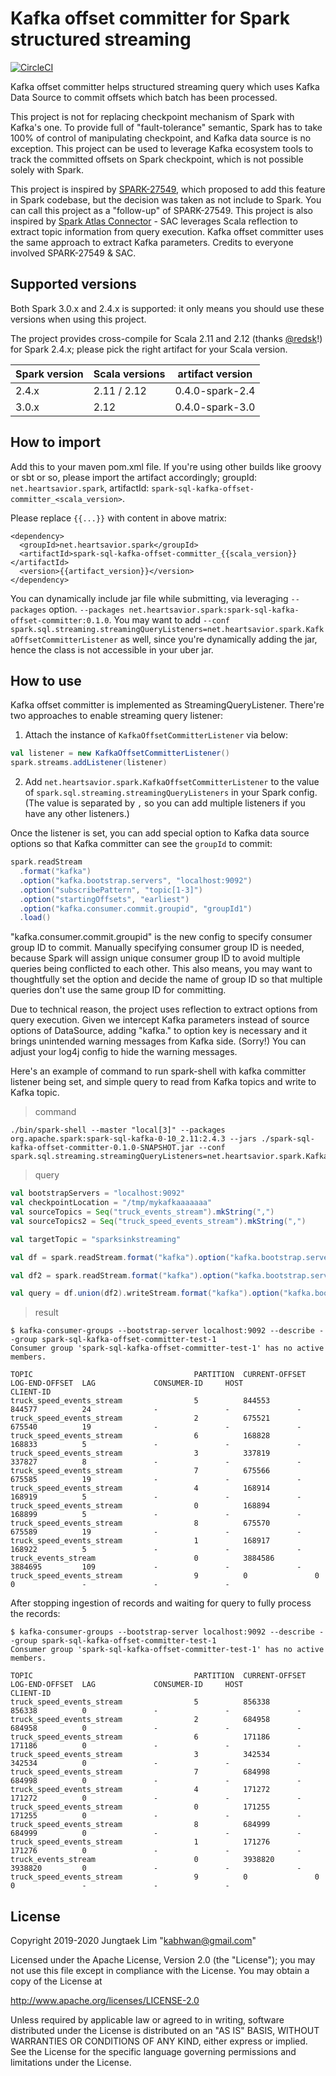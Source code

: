 # Kafka offset committer for Spark structured streaming

[![CircleCI](https://circleci.com/gh/HeartSaVioR/spark-sql-kafka-offset-committer/tree/master.svg?style=svg)](https://circleci.com/gh/HeartSaVioR/spark-sql-kafka-offset-committer/tree/master)

Kafka offset committer helps structured streaming query which uses Kafka Data Source to commit offsets which batch has been processed.

This project is not for replacing checkpoint mechanism of Spark with Kafka's one. To provide full of "fault-tolerance" semantic, Spark has to take 100% of control of manipulating checkpoint, and Kafka data source is no exception. This project can be used to leverage Kafka ecosystem tools to track the committed offsets on Spark checkpoint, which is not possible solely with Spark.

This project is inspired by [SPARK-27549](https://issues.apache.org/jira/browse/SPARK-27549), which proposed to add this feature in Spark codebase, but the decision was taken as not include to Spark. You can call this project as a "follow-up" of SPARK-27549. This project is also inspired by [Spark Atlas Connector](https://github.com/hortonworks-spark/spark-atlas-connector) - SAC leverages Scala reflection to extract topic information from query execution. Kafka offset committer uses the same approach to extract Kafka parameters. Credits to everyone involved SPARK-27549 & SAC.

## Supported versions

Both Spark 3.0.x and 2.4.x is supported: it only means you should use these versions when using this project.

The project provides cross-compile for Scala 2.11 and 2.12 (thanks [@redsk](https://github.com/redsk)!) for Spark 2.4.x; please pick the right artifact for your Scala version.

Spark version | Scala versions | artifact version
------------- | -------------- | ----------------
2.4.x         | 2.11 / 2.12    | 0.4.0-spark-2.4
3.0.x         | 2.12           | 0.4.0-spark-3.0

## How to import

Add this to your maven pom.xml file. If you're using other builds like groovy or sbt or so, please import the artifact accordingly; groupId: `net.heartsavior.spark`, artifactId: `spark-sql-kafka-offset-committer_<scala_version>`.

Please replace `{{...}}` with content in above matrix:

```
<dependency>
  <groupId>net.heartsavior.spark</groupId>
  <artifactId>spark-sql-kafka-offset-committer_{{scala_version}}</artifactId>
  <version>{{artifact_version}}</version>
</dependency>
```

You can dynamically include jar file while submitting, via leveraging `--packages` option. `--packages net.heartsavior.spark:spark-sql-kafka-offset-committer:0.1.0`. You may want to add `--conf spark.sql.streaming.streamingQueryListeners=net.heartsavior.spark.KafkaOffsetCommitterListener` as well, since you're dynamically adding the jar, hence the class is not accessible in your uber jar.

## How to use

Kafka offset committer is implemented as StreamingQueryListener. There're two approaches to enable streaming query listener:

1. Attach the instance of `KafkaOffsetCommitterListener` via below:

```scala
val listener = new KafkaOffsetCommitterListener()
spark.streams.addListener(listener)
```

2. Add `net.heartsavior.spark.KafkaOffsetCommitterListener` to the value of `spark.sql.streaming.streamingQueryListeners` in your Spark config.
(The value is separated by `,` so you can add multiple listeners if you have any other listeners.) 

Once the listener is set, you can add special option to Kafka data source options so that Kafka committer can see the `groupId` to commit:

```scala
spark.readStream
  .format("kafka")
  .option("kafka.bootstrap.servers", "localhost:9092")
  .option("subscribePattern", "topic[1-3]")
  .option("startingOffsets", "earliest")
  .option("kafka.consumer.commit.groupid", "groupId1")
  .load()
``` 

"kafka.consumer.commit.groupid" is the new config to specify consumer group ID to commit. Manually specifying consumer group ID is needed, because Spark will
assign unique consumer group ID to avoid multiple queries being conflicted to each other. This also means, you may want to thoughtfully set the option and
 decide the name of group ID so that multiple queries don't use the same group ID for committing.

Due to technical reason, the project uses reflection to extract options from query execution. Given we intercept Kafka parameters instead of source options
 of DataSource, adding "kafka." to option key is necessary and it brings unintended warning messages from Kafka side. (Sorry!) You can adjust your log4j config
to hide the warning messages.

Here's an example of command to run spark-shell with kafka committer listener being set, and simple query to read from Kafka topics and write to Kafka topic.

> command

```
./bin/spark-shell --master "local[3]" --packages org.apache.spark:spark-sql-kafka-0-10_2.11:2.4.3 --jars ./spark-sql-kafka-offset-committer-0.1.0-SNAPSHOT.jar --conf spark.sql.streaming.streamingQueryListeners=net.heartsavior.spark.KafkaOffsetCommitterListener
```

> query

```scala
val bootstrapServers = "localhost:9092"
val checkpointLocation = "/tmp/mykafkaaaaaaa"
val sourceTopics = Seq("truck_events_stream").mkString(",")
val sourceTopics2 = Seq("truck_speed_events_stream").mkString(",")

val targetTopic = "sparksinkstreaming"

val df = spark.readStream.format("kafka").option("kafka.bootstrap.servers", bootstrapServers).option("subscribe", sourceTopics).option("startingOffsets", "earliest").option("kafka.consumer.commit.groupid", "spark-sql-kafka-offset-committer-test-1").load()

val df2 = spark.readStream.format("kafka").option("kafka.bootstrap.servers", bootstrapServers).option("subscribe", sourceTopics2).option("startingOffsets", "earliest").option("kafka.consumer.commit.groupid", "spark-sql-kafka-offset-committer-test-1").load()

val query = df.union(df2).writeStream.format("kafka").option("kafka.bootstrap.servers", bootstrapServers).option("checkpointLocation", checkpointLocation).option("topic", targetTopic).option("kafka.atlas.cluster.name", "sink").start()
```

> result

```
$ kafka-consumer-groups --bootstrap-server localhost:9092 --describe --group spark-sql-kafka-offset-committer-test-1
Consumer group 'spark-sql-kafka-offset-committer-test-1' has no active members.

TOPIC                                    PARTITION  CURRENT-OFFSET  LOG-END-OFFSET  LAG             CONSUMER-ID     HOST            CLIENT-ID
truck_speed_events_stream                5          844553          844577          24              -               -               -
truck_speed_events_stream                2          675521          675540          19              -               -               -
truck_speed_events_stream                6          168828          168833          5               -               -               -
truck_speed_events_stream                3          337819          337827          8               -               -               -
truck_speed_events_stream                7          675566          675585          19              -               -               -
truck_speed_events_stream                4          168914          168919          5               -               -               -
truck_speed_events_stream                0          168894          168899          5               -               -               -
truck_speed_events_stream                8          675570          675589          19              -               -               -
truck_speed_events_stream                1          168917          168922          5               -               -               -
truck_events_stream                      0          3884586         3884695         109             -               -               -
truck_speed_events_stream                9          0               0               0               -               -               -
```

After stopping ingestion of records and waiting for query to fully process the records:

```
$ kafka-consumer-groups --bootstrap-server localhost:9092 --describe --group spark-sql-kafka-offset-committer-test-1
Consumer group 'spark-sql-kafka-offset-committer-test-1' has no active members.

TOPIC                                    PARTITION  CURRENT-OFFSET  LOG-END-OFFSET  LAG             CONSUMER-ID     HOST            CLIENT-ID
truck_speed_events_stream                5          856338          856338          0               -               -               -
truck_speed_events_stream                2          684958          684958          0               -               -               -
truck_speed_events_stream                6          171186          171186          0               -               -               -
truck_speed_events_stream                3          342534          342534          0               -               -               -
truck_speed_events_stream                7          684998          684998          0               -               -               -
truck_speed_events_stream                4          171272          171272          0               -               -               -
truck_speed_events_stream                0          171255          171255          0               -               -               -
truck_speed_events_stream                8          684999          684999          0               -               -               -
truck_speed_events_stream                1          171276          171276          0               -               -               -
truck_events_stream                      0          3938820         3938820         0               -               -               -
truck_speed_events_stream                9          0               0               0               -               -               -
```


## License

Copyright 2019-2020 Jungtaek Lim "<kabhwan@gmail.com>"

Licensed under the Apache License, Version 2.0 (the "License");
you may not use this file except in compliance with the License.
You may obtain a copy of the License at

http://www.apache.org/licenses/LICENSE-2.0

Unless required by applicable law or agreed to in writing, software
distributed under the License is distributed on an "AS IS" BASIS,
WITHOUT WARRANTIES OR CONDITIONS OF ANY KIND, either express or implied.
See the License for the specific language governing permissions and
limitations under the License. 
